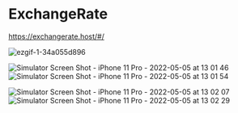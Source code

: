 # ExchangeRate
https://exchangerate.host/#/

![ezgif-1-34a055d896](https://user-images.githubusercontent.com/16661905/169412476-8a45130b-cf5a-4f68-b6f9-bc5181618870.gif)


  ![Simulator Screen Shot - iPhone 11 Pro - 2022-05-05 at 13 01 46](https://user-images.githubusercontent.com/16661905/166919494-23c8d7da-c551-4cf2-9636-f08686cdaeca.png)  ![Simulator Screen Shot - iPhone 11 Pro - 2022-05-05 at 13 01 54](https://user-images.githubusercontent.com/16661905/166919489-313b66b5-e9ed-4e7b-b9db-945a91696d0b.png)
  
  

![Simulator Screen Shot - iPhone 11 Pro - 2022-05-05 at 13 02 07](https://user-images.githubusercontent.com/16661905/166919499-f72ead3e-a300-4810-b873-c97c6009ab63.png)    ![Simulator Screen Shot - iPhone 11 Pro - 2022-05-05 at 13 02 29](https://user-images.githubusercontent.com/16661905/166919479-11ce6cd0-2ba1-45cc-9626-d4d6b0b1689b.png)

